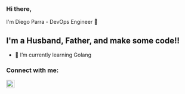 ### Hi there, 

I'm Diego Parra - DevOps Engineer 👋


## I'm a Husband, Father, and make some code!!

- 🌱 I’m currently learning Golang 


### Connect with me:

[<img align="left" alt="diego-parra | LinkedIn" width="22px" src="https://cdn.jsdelivr.net/npm/simple-icons@v3/icons/linkedin.svg" />](https://www.linkedin.com/in/diego-parra/)


